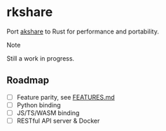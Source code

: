 # rkshare

Port [akshare](https://github.com/akfamily/akshare) to Rust for performance and portability.

> [!NOTE]
> Still a work in progress.

## Roadmap

- [ ] Feature parity, see [FEATURES.md](./FEATURES.md)
- [ ] Python binding
- [ ] JS/TS/WASM binding
- [ ] RESTful API server & Docker
